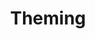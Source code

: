 ---
layout: docs

title: Theming
description: This is the IDABUS UI Installation Guide
filename: Theming.md
permalink: /theming/

nav_order: 8
status: in progress
toc: true
---